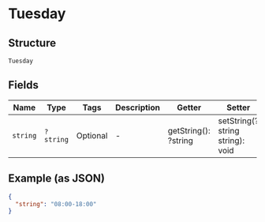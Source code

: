 
# Tuesday

## Structure

`Tuesday`

## Fields

| Name | Type | Tags | Description | Getter | Setter |
|  --- | --- | --- | --- | --- | --- |
| `string` | `?string` | Optional | - | getString(): ?string | setString(?string string): void |

## Example (as JSON)

```json
{
  "string": "08:00-18:00"
}
```

